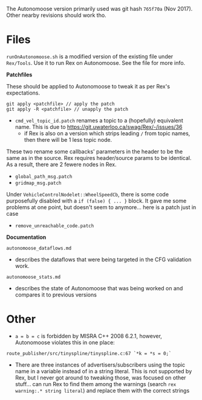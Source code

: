 The Autonomoose version primarily used was git hash `765f70a` (Nov 2017). Other nearby revisions should work tho.

# Files

`runOnAutonomoose.sh` is a modified version of the existing file under `Rex/Tools`. Use it to run Rex on Autonomoose. See the file
for more info.

**Patchfiles**

These should be applied to Autonomoose to tweak it as per Rex's expectations.
```
git apply <patchfile> // apply the patch
git apply -R <patchfile> // unapply the patch
```

- `cmd_vel_topic_id.patch` renames a topic to a (hopefully) equivalent name. This is due to https://git.uwaterloo.ca/swag/Rex/-/issues/36
    - if Rex is also on a version which strips leading `/` from topic names, then there will be 1 less topic node.

These two rename some callbacks' parameters in the header to be the same as in the source. Rex requires header/source params to be identical.
As a result, there are 2 fewere nodes in Rex.

- `global_path_msg.patch`
- `gridmap_msg.patch`

Under `VehicleControlNodelet::WheelSpeedCb`, there is some code purposefully disabled with a `if (false) { ... }` block.
It gave me some problems at one point, but doesn't seem to anymore... here is a patch just in case
- `remove_unreachable_code.patch`

**Documentation**

`autonomoose_dataflows.md`
- describes the dataflows that were being targeted in the CFG validation work.

`autonomoose_stats.md`
- describes the state of Autonomoose that was being worked on and compares it to previous versions

# Other

- `a = b = c` is forbidden by MISRA C++ 2008 6.2.1, however, Autonomoose violates this in one place:

```
route_publisher/src/tinyspline/tinyspline.c:67 `*k = *s = 0;`
```

- There are three instances of advertisers/subscribers using the topic name in a variable instead of in a string literal.
This is not supported by Rex, but I never got around to tweaking those, was focused on other stuff... can run Rex to find them
among the warnings (search `rex warning:.* string literal`) and replace them with the correct strings

